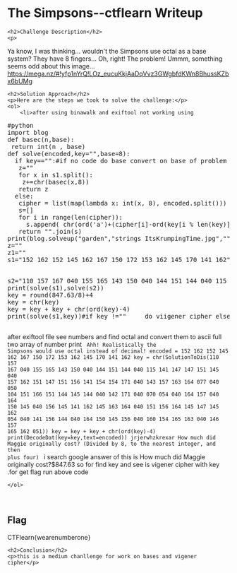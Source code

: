 

<!DOCTYPE html>
<html>
 
<body>
    <h1>The Simpsons--ctflearn  Writeup </h1>

    <h2>Challenge Description</h2>
    <p>  
Ya know, I was thinking... wouldn't the Simpsons use octal as a base system? They have 8 fingers... Oh, right! The problem! Ummm, something seems odd about this image... https://mega.nz/#!yfp1nYrQ!LOz_eucuKkjAaDqVvz3GWgbfdKWn8BhussKZbx6bUMg
</p>

    <h2>Solution Approach</h2>
    <p>Here are the steps we took to solve the challenge:</p>
    <ol> 
        <li>after using binawalk and exiftool not working using 

<pre>
#python
import blog
def basec(n,base):
 return int(n , base)
def solve(encoded,key="",base=8):
  if key=="":#if no code do base convert on base of problem or if have key do vigenere-cipher
   z=""
   for x in s1.split():
    z+=chr(basec(x,8))
   return z
  else:
   cipher = list(map(lambda x: int(x, 8), encoded.split()))
   s=[]
   for i in range(len(cipher)):
     s.append( chr(ord('a')+(cipher[i]-ord(key[i % len(key)])+26) % 26))
   return "".join(s)
print(blog.solveup("garden","strings ItsKrumpingTime.jpg",""))
z=""
z1=""
s1="152 162 152 145 162 167 150 172 153 162 145 170 141 162"
 
  
s2="110 157 167 040 155 165 143 150 040 144 151 144 040 115 141 147 147 151 145 040 157 162 151 147 151 156 141 154 154 171 040 143 157 163 164 077 040 050 104 151 166 151 144 145 144 040 142 171 040 070 054 040 164 157 040 164 150 145 040 156 145 141 162 145 163 164 040 151 156 164 145 147 145 162 054 040 141 156 144 040 164 150 145 156 040 160 154 165 163 040 146 157 165 162 051"
print(solve(s1),solve(s2))
key = round(847.63/8)+4
key = chr(key)
key = key + key + chr(ord(key)-4)
print(solve(s1,key))#if key !=""     do viigener cipher else base converter solve("10","",2)

</pre>
after exiftool file see numbers and find octal and convert them to ascii full two array 
of number print 
<code>
Ahh! Realistically the Simpsons would use octal instead of decimal!
encoded = 152 162 152 145 162 167 150 172 153 162 145 170 141 162
key = chr(SolutionToDis(110 157 167 040 155 165 143 150 040 144 151 144 040 115 141 147 147 151 145 040 157 162 151 147 151 156 141 154 154 171 040 143 157 163 164 077 040 050 104 151 166 151 144 145 144 040 142 171 040 070 054 040 164 157 040 164 150 145 040 156 145 141 162 145 163 164 040 151 156 164 145 147 145 162 054 040 141 156 144 040 164 150 145 156 040 160 154 165 163 040 146 157 165 162 051))
key = key + key + chr(ord(key)-4)
print(DecodeDat(key=key,text=encoded))
jrjerwhzkrexar How much did Maggie originally cost? (Divided by 8, to the nearest integer, and then plus four)
</code>
i search google answer of this is How much did Maggie originally cost?$847.63
so for find key and see is vigener cipher with key .for get flag run above code
 
    </ol>
<br>
    <h2>Flag</h2>
    <p class="flag">CTFlearn{wearenumberone}
</p>

    <h2>Conclusion</h2>
    <p>this is a medium chanllenge for work on bases and vigener cipher</p>

</body>
</html>
